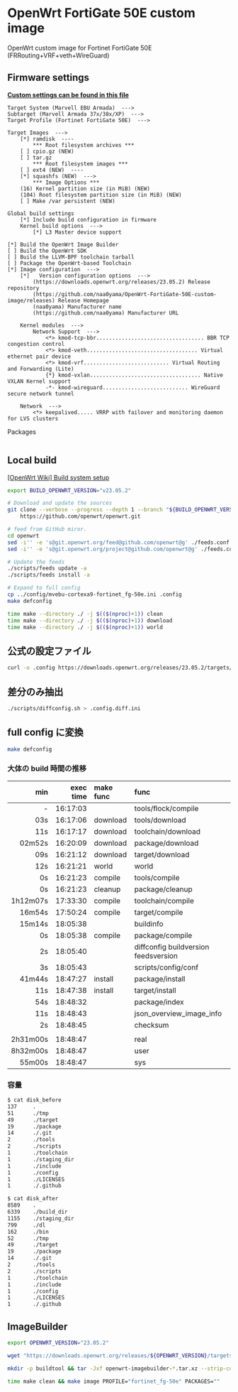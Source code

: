 # OpenWrt FortiGate 50E custom image

OpenWrt custom image for Fortinet FortiGate 50E (FRRouting+VRF+veth+WireGuard)

## Firmware settings

**[Custom settings can be found in this file](mvebu-cortexa9-fortinet_fg-50e.ini)**

```text
Target System (Marvell EBU Armada)  --->
Subtarget (Marvell Armada 37x/38x/XP)  --->
Target Profile (Fortinet FortiGate 50E)  --->

Target Images  --->
    [*] ramdisk  ----
        *** Root filesystem archives ***
    [ ] cpio.gz (NEW)
    [ ] tar.gz
        *** Root filesystem images ***
    [ ] ext4 (NEW)  ----
    [*] squashfs (NEW)  --->
        *** Image Options ***
    (16) Kernel partition size (in MiB) (NEW)
    (104) Root filesystem partition size (in MiB) (NEW)
    [ ] Make /var persistent (NEW)

Global build settings
    [*] Include build configuration in firmware
    Kernel build options  --->
        [*] L3 Master device support

[*] Build the OpenWrt Image Builder
[ ] Build the OpenWrt SDK
[ ] Build the LLVM-BPF toolchain tarball
[ ] Package the OpenWrt-based Toolchain
[*] Image configuration  --->
    [*]   Version configuration options  --->
        (https://downloads.openwrt.org/releases/23.05.2) Release repository
        (https://github.com/naa0yama/OpenWrt-FortiGate-50E-custom-image/releases) Release Homepage
        (naa0yama) Manufacturer name
        (https://github.com/naa0yama) Manufacturer URL

    Kernel modules  --->
        Network Support  --->
            <*> kmod-tcp-bbr.................................. BBR TCP congestion control
            <*> kmod-veth................................... Virtual ethernet pair device
            <*> kmod-vrf........................... Virtual Routing and Forwarding (Lite)
            {*} kmod-vxlan................................... Native VXLAN Kernel support
            -*- kmod-wireguard........................... WireGuard secure network tunnel

    Network  ---> 
        <*> keepalived..... VRRP with failover and monitoring daemon for LVS clusters

```

Packages

```bash
```

## Local build

[[OpenWrt Wiki] Build system setup](https://openwrt.org/docs/guide-developer/toolchain/install-buildsystem)

```bash
export BUILD_OPENWRT_VERSION="v23.05.2"

# Download and update the sources
git clone --verbose --progress --depth 1 --branch "${BUILD_OPENWRT_VERSION}" \
    https://github.com/openwrt/openwrt.git

# feed from GitHub miror.
cd openwrt
sed -i'' -e 's@git.openwrt.org/feed@github.com/openwrt@g' ./feeds.conf.default
sed -i'' -e 's@git.openwrt.org/project@github.com/openwrt@g' ./feeds.conf.default

# Update the feeds
./scripts/feeds update -a
./scripts/feeds install -a

# Expand to full config
cp ../config/mvebu-cortexa9-fortinet_fg-50e.ini .config
make defconfig

time make --directory ./ -j $(($(nproc)+1)) clean
time make --directory ./ -j $(($(nproc)+1)) download
time make --directory ./ -j $(($(nproc)+1)) world

```

## 公式の設定ファイル

```bash
curl -o .config https://downloads.openwrt.org/releases/23.05.2/targets/mvebu/cortexa9/config.buildinfo

```

## 差分のみ抽出

```bash
./scripts/diffconfig.sh > .config.diff.ini

```

## full config に変換

```bash
make defconfig

```

### 大体の build 時間の推移

|      min | exec time | make func | func                                 |
| -------: | --------: | :-------- | :----------------------------------- |
|        - |  16:17:03 |           | tools/flock/compile                  |
|      03s |  16:17:06 | download  | tools/download                       |
|      11s |  16:17:17 | download  | toolchain/download                   |
|   02m52s |  16:20:09 | download  | package/download                     |
|      09s |  16:21:12 | download  | target/download                      |
|      12s |  16:21:21 | world     | world                                |
|       0s |  16:21:23 | compile   | tools/compile                        |
|       0s |  16:21:23 | cleanup   | package/cleanup                      |
| 1h12m07s |  17:33:30 | compile   | toolchain/compile                    |
|   16m54s |  17:50:24 | compile   | target/compile                       |
|   15m14s |  18:05:38 |           | buildinfo                            |
|       0s |  18:05:38 | compile   | package/compile                      |
|       2s |  18:05:40 |           | diffconfig buildversion feedsversion |
|       3s |  18:05:43 |           | scripts/config/conf                  |
|   41m44s |  18:47:27 | install   | package/install                      |
|      11s |  18:47:38 | install   | target/install                       |
|      54s |  18:48:32 |           | package/index                        |
|      11s |  18:48:43 |           | json_overview_image_info             |
|       2s |  18:48:45 |           | checksum                             |
|          |           |           |                                      |
| 2h31m00s |  18:48:47 |           | real                                 |
| 8h32m00s |  18:48:47 |           | user                                 |
|   55m00s |  18:48:47 |           | sys                                  |

### 容量

```bash
$ cat disk_before
137     .
51      ./tmp
49      ./target
19      ./package
14      ./.git
2       ./tools
2       ./scripts
1       ./toolchain
1       ./staging_dir
1       ./include
1       ./config
1       ./LICENSES
1       ./.github

$ cat disk_after 
8589    .
6339    ./build_dir
1155    ./staging_dir
799     ./dl
162     ./bin
52      ./tmp
49      ./target
19      ./package
14      ./.git
2       ./tools
2       ./scripts
1       ./toolchain
1       ./include
1       ./config
1       ./LICENSES
1       ./.github

```

## ImageBuilder

```bash
export OPENWRT_VERSION="23.05.2"

wget "https://downloads.openwrt.org/releases/${OPENWRT_VERSION}/targets/mvebu/cortexa9/openwrt-imagebuilder-${OPENWRT_VERSION}-mvebu-cortexa9.Linux-x86_64.tar.xz"

mkdir -p buildtool && tar -Jxf openwrt-imagebuilder-*.tar.xz --strip-components 1 -C ./buildtool && cd buildtool

```

```bash
time make clean && make image PROFILE="fortinet_fg-50e" PACKAGES=""

```
